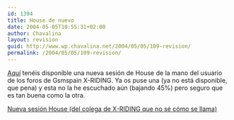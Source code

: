 ```yaml
---
id: 1394
title: House de nuevo
date: 2004-05-05T10:55:31+02:00
author: Chavalina
layout: revision
guid: http://www.wp.chavalina.net/2004/05/05/109-revision/
permalink: /2004/05/05/109-revision/
---
```

<a href="http://www.poppermania.com/gayadas/Dj.Dario.House.Session.Puerto.de.la.Cruz.Tenerife.mp3" target="_blank">Aquí</a> tenéis disponible una nueva sesión de House de la mano del usuario de los foros de Gsmspain <span class="alguien">X-RIDING</span>. Ya os puse una (ya no está disponible, que pena) y esta no la he escuchado a&uacute;n (bajando 45%) pero seguro que es tan buena como la otra.

<a href="http://www.poppermania.com/gayadas/Dj.Dario.House.Session.Puerto.de.la.Cruz.Tenerife.mp3" target="_blank">Nueva sesión House (del colega de <span class="alguien">X-RIDING</span> que no sé cómo se llama)</a>